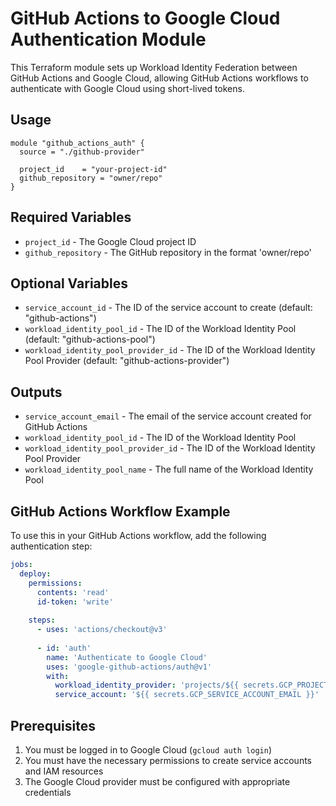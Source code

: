 # GitHub Actions to Google Cloud Authentication Module

This Terraform module sets up Workload Identity Federation between GitHub Actions and Google Cloud, allowing GitHub Actions workflows to authenticate with Google Cloud using short-lived tokens.

## Usage

```hcl
module "github_actions_auth" {
  source = "./github-provider"

  project_id    = "your-project-id"
  github_repository = "owner/repo"
}
```

## Required Variables

- `project_id` - The Google Cloud project ID
- `github_repository` - The GitHub repository in the format 'owner/repo'

## Optional Variables

- `service_account_id` - The ID of the service account to create (default: "github-actions")
- `workload_identity_pool_id` - The ID of the Workload Identity Pool (default: "github-actions-pool")
- `workload_identity_pool_provider_id` - The ID of the Workload Identity Pool Provider (default: "github-actions-provider")

## Outputs

- `service_account_email` - The email of the service account created for GitHub Actions
- `workload_identity_pool_id` - The ID of the Workload Identity Pool
- `workload_identity_pool_provider_id` - The ID of the Workload Identity Pool Provider
- `workload_identity_pool_name` - The full name of the Workload Identity Pool

## GitHub Actions Workflow Example

To use this in your GitHub Actions workflow, add the following authentication step:

```yaml
jobs:
  deploy:
    permissions:
      contents: 'read'
      id-token: 'write'
    
    steps:
      - uses: 'actions/checkout@v3'
      
      - id: 'auth'
        name: 'Authenticate to Google Cloud'
        uses: 'google-github-actions/auth@v1'
        with:
          workload_identity_provider: 'projects/${{ secrets.GCP_PROJECT_NUMBER }}/locations/global/workloadIdentityPools/${{ secrets.WORKLOAD_IDENTITY_POOL_ID }}/providers/${{ secrets.WORKLOAD_IDENTITY_PROVIDER_ID }}'
          service_account: '${{ secrets.GCP_SERVICE_ACCOUNT_EMAIL }}'
```

## Prerequisites

1. You must be logged in to Google Cloud (`gcloud auth login`)
2. You must have the necessary permissions to create service accounts and IAM resources
3. The Google Cloud provider must be configured with appropriate credentials 